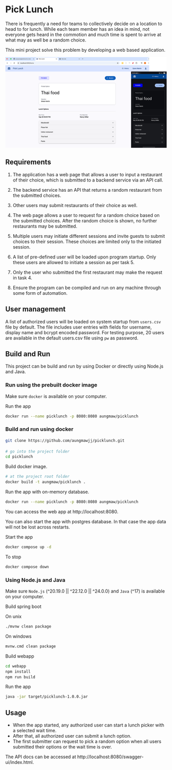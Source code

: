 # Pick Lunch

There is frequently a need for teams to collectively decide on a location to head to for lunch. While each team member has an idea in mind, not everyone gets heard in the commotion and much time is spent to arrive at what may as well be a random choice.

This mini project solve this problem by developing a web based application.

![Screenshot of webapp](screenshot.png)

## Requirements

1. The application has a web page that allows a user to input a restaurant of their choice,
   which is submitted to a backend service via an API call.

2. The backend service has an API that returns a random restaurant from the submitted choices.

3. Other users may submit restaurants of their choice as well.

4. The web page allows a user to request for a random choice based on the submitted choices.
   After the random choice is shown, no further restaurants may be submitted.

5. Multiple users may initiate different sessions and invite guests to submit choices to their session.
   These choices are limited only to the initiated session.

6. A list of pre-defined user will be loaded upon program startup.
   Only these users are allowed to initiate a session as per task 5.

7. Only the user who submitted the first restaurant may make the request in task 4.

8. Ensure the program can be compiled and run on any machine through some form of automation.

## User management

A list of authorized users will be loaded on system startup from `users.csv` file by default.
The file includes user entries with fields for username, display name and bcrypt encoded password.
For testing purpose, 20 users are available in the default users.csv file using `pw` as password.

## Build and Run

This project can be build and run by using Docker or directly using Node.js and Java.

### Run using the prebuilt docker image

Make sure `docker` is available on your computer.

Run the app
```bash
docker run --name picklunch -p 8080:8080 aungmaw/picklunch
```

### Build and run using docker

```bash
git clone https://github.com/aungmawjj/picklunch.git

# go into the project folder
cd picklunch
```

Build docker image.

```bash
# at the project root folder
docker build -t aungmaw/picklunch .
```

Run the app with on-memory database.

```bash
docker run --name picklunch -p 8080:8080 aungmaw/picklunch
```

You can access the web app at http://localhost:8080.

You can also start the app with postgres database. In that case the app data will not be lost across restarts.

Start the app
```bash
docker compose up -d
```

To stop
```bash
docker compose down
```

### Using Node.js and Java

Make sure `Node.js` (^20.19.0 || ^22.12.0 || ^24.0.0) and `Java` (^17) is available on your computer.

Build spring boot

On unix
```bash
./mvnw clean package
```

On windows
```bash
mvnw.cmd clean package
```

Build webapp

```bash
cd webapp
npm install
npm run build
```

Run the app
```bash
java -jar target/picklunch-1.0.0.jar
```

## Usage

- When the app started, any authorized user can start a lunch picker with a selected wait time.
- After that, all authorized user can submit a lunch option.
- The first submitter can request to pick a random option
  when all users submitted their options or the wait time is over.

The API docs can be accessed at http://localhost:8080/swagger-ui/index.html.

